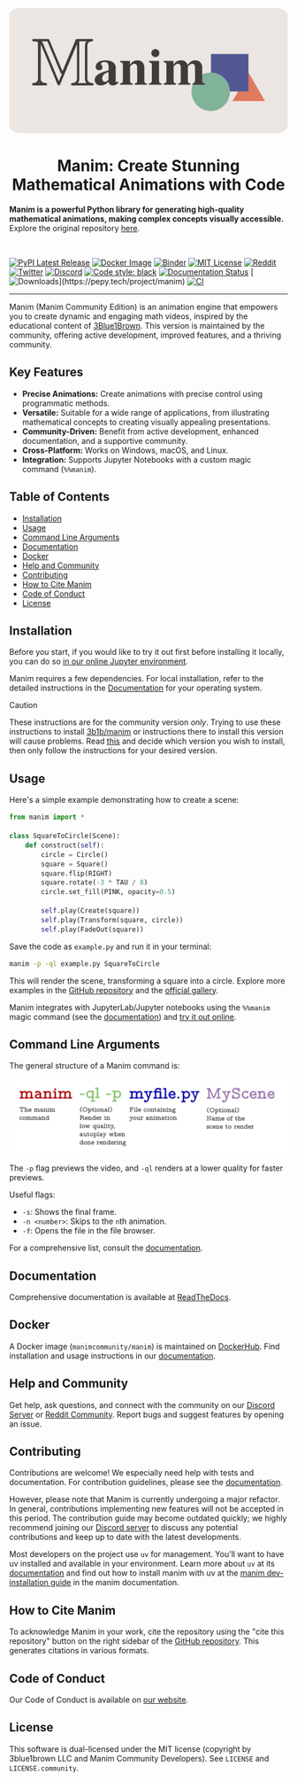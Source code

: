 <p align="center">
    <a href="https://www.manim.community/"><img src="https://raw.githubusercontent.com/ManimCommunity/manim/main/logo/cropped.png" alt="Manim Logo"></a>
</p>

<h1 align="center">Manim: Create Stunning Mathematical Animations with Code</h1>

**Manim is a powerful Python library for generating high-quality mathematical animations, making complex concepts visually accessible.**  Explore the original repository [here](https://github.com/ManimCommunity/manim).

<br/>

[![PyPI Latest Release](https://img.shields.io/pypi/v/manim.svg?style=flat&logo=pypi)](https://pypi.org/project/manim/)
[![Docker Image](https://img.shields.io/docker/v/manimcommunity/manim?color=%23099cec&label=docker%20image&logo=docker)](https://hub.docker.com/r/manimcommunity/manim)
[![Binder](https://mybinder.org/badge_logo.svg)](https://mybinder.org/v2/gh/ManimCommunity/jupyter_examples/HEAD?filepath=basic_example_scenes.ipynb)
[![MIT License](https://img.shields.io/badge/license-MIT-red.svg?style=flat)](http://choosealicense.com/licenses/mit/)
[![Reddit](https://img.shields.io/reddit/subreddit-subscribers/manim.svg?color=orange&label=reddit&logo=reddit)](https://www.reddit.com/r/manim/)
[![Twitter](https://img.shields.io/twitter/url/https/twitter.com/cloudposse.svg?style=social&label=Follow%20%40manim_community)](https://twitter.com/manim_community/)
[![Discord](https://img.shields.io/discord/581738731934056449.svg?label=discord&color=yellow&logo=discord)](https://www.manim.community/discord/)
[![Code style: black](https://img.shields.io/badge/code%20style-black-000000.svg)](https://github.com/psf/black)
[![Documentation Status](https://readthedocs.org/projects/manimce/badge/?version=latest)](https://docs.manim.community/)
[![Downloads](https://pepy.tech/badge/manim/month?)](https://pepy.tech/project/manim)
[![CI](https://github.com/ManimCommunity/manim/workflows/CI/badge.svg)](https://github.com/ManimCommunity/manim/workflows/CI)

<hr />

Manim (Manim Community Edition) is an animation engine that empowers you to create dynamic and engaging math videos, inspired by the educational content of [3Blue1Brown](https://www.3blue1brown.com/).  This version is maintained by the community, offering active development, improved features, and a thriving community.

## Key Features

*   **Precise Animations:** Create animations with precise control using programmatic methods.
*   **Versatile:**  Suitable for a wide range of applications, from illustrating mathematical concepts to creating visually appealing presentations.
*   **Community-Driven:** Benefit from active development, enhanced documentation, and a supportive community.
*   **Cross-Platform:** Works on Windows, macOS, and Linux.
*   **Integration:** Supports Jupyter Notebooks with a custom magic command (`%%manim`).

## Table of Contents

-   [Installation](#installation)
-   [Usage](#usage)
-   [Command Line Arguments](#command-line-arguments)
-   [Documentation](#documentation)
-   [Docker](#docker)
-   [Help and Community](#help-with-manim)
-   [Contributing](#contributing)
-   [How to Cite Manim](#how-to-cite-manim)
-   [Code of Conduct](#code-of-conduct)
-   [License](#license)

## Installation

Before you start, if you would like to try it out first before installing it locally, you can do so
[in our online Jupyter environment](https://try.manim.community/).

Manim requires a few dependencies.  For local installation, refer to the detailed instructions in the [Documentation](https://docs.manim.community/en/stable/installation.html) for your operating system.

> [!CAUTION]
> These instructions are for the community version _only_. Trying to use these instructions to install [3b1b/manim](https://github.com/3b1b/manim) or instructions there to install this version will cause problems. Read [this](https://docs.manim.community/en/stable/faq/installation.html#why-are-there-different-versions-of-manim) and decide which version you wish to install, then only follow the instructions for your desired version.

## Usage

Here's a simple example demonstrating how to create a scene:

```python
from manim import *

class SquareToCircle(Scene):
    def construct(self):
        circle = Circle()
        square = Square()
        square.flip(RIGHT)
        square.rotate(-3 * TAU / 8)
        circle.set_fill(PINK, opacity=0.5)

        self.play(Create(square))
        self.play(Transform(square, circle))
        self.play(FadeOut(square))
```

Save the code as `example.py` and run it in your terminal:

```bash
manim -p -ql example.py SquareToCircle
```

This will render the scene, transforming a square into a circle.  Explore more examples in the [GitHub repository](example_scenes) and the [official gallery](https://docs.manim.community/en/stable/examples.html).

Manim integrates with JupyterLab/Jupyter notebooks using the `%%manim` magic command (see the [documentation](https://docs.manim.community/en/stable/reference/manim.utils.ipython_magic.ManimMagic.html)) and [try it out online](https://mybinder.org/v2/gh/ManimCommunity/jupyter_examples/HEAD?filepath=basic_example_scenes.ipynb).

## Command Line Arguments

The general structure of a Manim command is:

![manim-illustration](https://raw.githubusercontent.com/ManimCommunity/manim/main/docs/source/_static/command.png)

The `-p` flag previews the video, and `-ql` renders at a lower quality for faster previews.

Useful flags:

*   `-s`:  Shows the final frame.
*   `-n <number>`: Skips to the `n`th animation.
*   `-f`:  Opens the file in the file browser.

For a comprehensive list, consult the [documentation](https://docs.manim.community/en/stable/guides/configuration.html).

## Documentation

Comprehensive documentation is available at [ReadTheDocs](https://docs.manim.community/).

## Docker

A Docker image (`manimcommunity/manim`) is maintained on [DockerHub](https://hub.docker.com/r/manimcommunity/manim).  Find installation and usage instructions in our [documentation](https://docs.manim.community/en/stable/installation/docker.html).

## Help and Community

Get help, ask questions, and connect with the community on our [Discord Server](https://www.manim.community/discord/) or [Reddit Community](https://www.reddit.com/r/manim/).  Report bugs and suggest features by opening an issue.

## Contributing

Contributions are welcome!  We especially need help with tests and documentation. For contribution guidelines, please see the [documentation](https://docs.manim.community/en/stable/contributing.html).

However, please note that Manim is currently undergoing a major refactor. In general,
contributions implementing new features will not be accepted in this period.
The contribution guide may become outdated quickly; we highly recommend joining our
[Discord server](https://www.manim.community/discord/) to discuss any potential
contributions and keep up to date with the latest developments.

Most developers on the project use `uv` for management. You'll want to have uv installed and available in your environment.
Learn more about `uv` at its [documentation](https://docs.astral.sh/uv/) and find out how to install manim with uv at the [manim dev-installation guide](https://docs.manim.community/en/latest/contributing/development.html) in the manim documentation.

## How to Cite Manim

To acknowledge Manim in your work, cite the repository using the "cite this repository" button on the right sidebar of the [GitHub repository](https://github.com/ManimCommunity/manim).  This generates citations in various formats.

## Code of Conduct

Our Code of Conduct is available on [our website](https://docs.manim.community/en/stable/conduct.html).

## License

This software is dual-licensed under the MIT license (copyright by 3blue1brown LLC and Manim Community Developers).  See `LICENSE` and `LICENSE.community`.